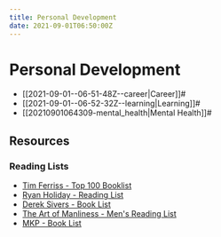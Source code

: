 ```yaml
---
title: Personal Development
date: 2021-09-01T06:50:00Z
---
```


# Personal Development

* [[2021-09-01--06-51-48Z--career|Career]]#
* [[2021-09-01--06-52-32Z--learning|Learning]]#
* [[20210901064309-mental_health|Mental Health]]#

## Resources

### Reading Lists

* [Tim Ferriss - Top 100 Booklist](https://tim.blog/2017/11/18/booklist/)
* [Ryan Holiday - Reading List](https://ryanholiday.net/the-reading-list/)
* [Derek Sivers - Book List](https://sive.rs/book)
* [The Art of Manliness - Men's Reading List](https://www.artofmanliness.com/living/reading/mens-reading-list/)
* [MKP - Book List](https://mankindprojectjournal.org/mens-resources/best-mens-books/)

